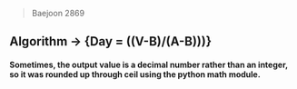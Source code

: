 >Baejoon 2869


<h2> Algorithm -> {Day = ((V-B)/(A-B)))}


<h4>Sometimes, the output value is a decimal number rather than an integer, so it was rounded up through ceil using the python math module.
